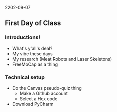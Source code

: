  2202-09-07 
## First Day of Class

### Introductions!
  - What's y'all's deal? 
  - My vibe these days
  - My research (Meat Robots and Laser Skeletons)
  - FreeMoCap as a thing
  
### Technical setup
- Do the Canvas pseudo-quiz thing
  - Make a Github account
  - Select a Hex code
- Download PyCharm
   